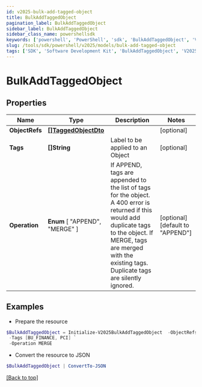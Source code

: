 ```yaml
---
id: v2025-bulk-add-tagged-object
title: BulkAddTaggedObject
pagination_label: BulkAddTaggedObject
sidebar_label: BulkAddTaggedObject
sidebar_class_name: powershellsdk
keywords: ['powershell', 'PowerShell', 'sdk', 'BulkAddTaggedObject', 'V2025BulkAddTaggedObject'] 
slug: /tools/sdk/powershell/v2025/models/bulk-add-tagged-object
tags: ['SDK', 'Software Development Kit', 'BulkAddTaggedObject', 'V2025BulkAddTaggedObject']
---
```



# BulkAddTaggedObject

## Properties

Name | Type | Description | Notes
------------ | ------------- | ------------- | -------------
**ObjectRefs** | [**[]TaggedObjectDto**](tagged-object-dto) |  | [optional] 
**Tags** | **[]String** | Label to be applied to an Object | [optional] 
**Operation** |  **Enum** [  "APPEND",    "MERGE" ] | If APPEND, tags are appended to the list of tags for the object. A 400 error is returned if this would add duplicate tags to the object.  If MERGE, tags are merged with the existing tags. Duplicate tags are silently ignored. | [optional] [default to "APPEND"]

## Examples

- Prepare the resource
```powershell
$BulkAddTaggedObject = Initialize-V2025BulkAddTaggedObject  -ObjectRefs null `
 -Tags [BU_FINANCE, PCI] `
 -Operation MERGE
```

- Convert the resource to JSON
```powershell
$BulkAddTaggedObject | ConvertTo-JSON
```


[[Back to top]](#) 

